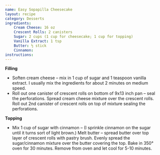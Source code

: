 ```yaml
---
name: Easy Sopapilla Cheesecake
layout: recipe
category: Desserts
ingredients:
    Cream Cheese: 16 oz
    Crescent Rolls: 2 canisters
    Sugar: 2 cups (1 cup for cheesecake; 1 cup for topping)
    Vanilla Extract: 1 tsp
    Butter: ½ stick
    Cinnamon:
instructions:
---
```

**Filling**

- Soften cream cheese – mix in 1 cup of sugar and 1 teaspoon vanilla extract. I usually mix the ingredients for about 2 minutes on medium speed.
- Roll out one canister of crescent rolls on bottom of 9x13 inch pan – seal the perforations. Spread cream cheese mixture over the crescent rolls. Roll out 2nd canister of crescent rolls on top of mixture sealing the perforations.

**Topping**

- Mix 1 cup of sugar with cinnamon – (I sprinkle cinnamon on the sugar until it turns sort of light brown.) Melt butter – spread butter over top layer of crescent rolls with pastry brush. Evenly spread the sugar/cinnamon mixture over the butter covering the top. Bake in 350° oven for 30 minutes. Remove from oven and let cool for 5-10 minutes.
